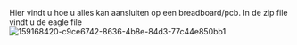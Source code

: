 Hier vindt u hoe u alles kan aansluiten op een breadboard/pcb.
In de zip file vindt u de eagle file
![159168420-c9ce6742-8636-4b8e-84d3-77c44e850bb1](https://user-images.githubusercontent.com/101976886/161377518-a1175b75-47dd-4b15-be1b-6131919a0555.png)
